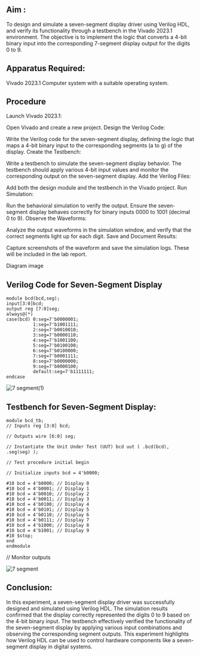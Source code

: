 ## Aim :
To design and simulate a seven-segment display driver using Verilog HDL, and verify its functionality through a testbench in the Vivado 2023.1 environment. The objective is to implement the logic that converts a 4-bit binary input into the corresponding 7-segment display output for the digits 0 to 9.

## Apparatus Required:
Vivado 2023.1 Computer system with a suitable operating system.

## Procedure

Launch Vivado 2023.1:

Open Vivado and create a new project. Design the Verilog Code:

Write the Verilog code for the seven-segment display, defining the logic that maps a 4-bit binary input to the corresponding segments (a to g) of the display. Create the Testbench:

Write a testbench to simulate the seven-segment display behavior. The testbench should apply various 4-bit input values and monitor the corresponding output on the seven-segment display. Add the Verilog Files:

Add both the design module and the testbench in the Vivado project. Run Simulation:

Run the behavioral simulation to verify the output. Ensure the seven-segment display behaves correctly for binary inputs 0000 to 1001 (decimal 0 to 9). Observe the Waveforms:

Analyze the output waveforms in the simulation window, and verify that the correct segments light up for each digit. Save and Document Results:

Capture screenshots of the waveform and save the simulation logs. These will be included in the lab report.

Diagram image

## Verilog Code for Seven-Segment Display
```
module bcd(bcd,seg); 
input[3:0]bcd;
output reg [7:0]seg;
always@(*) 
case(bcd) 0:seg=7'b0000001;
          1:seg=7'b1001111;
          2:seg=7'b0010010; 
          3:seg=7'b0000110; 
          4:seg=7'b1001100;
          5:seg=7'b0100100;
          6:seg=7'b0100000;
          7:seg=7'b0001111;
          8:seg=7'b0000000;
          9:seg=7'b0000100; 
          default:seg=7'b1111111;
endcase
```
![7 segment(1)](https://github.com/user-attachments/assets/20e0fb49-9592-441f-b441-beb9d4e64c8e)


## Testbench for Seven-Segment Display:
```
module bcd_tb; 
// Inputs reg [3:0] bcd;

// Outputs wire [6:0] seg;

// Instantiate the Unit Under Test (UUT) bcd uut ( .bcd(bcd), .seg(seg) );

// Test procedure initial begin 

// Initialize inputs bcd = 4'b0000;

#10 bcd = 4'b0000; // Display 0
#10 bcd = 4'b0001; // Display 1
#10 bcd = 4'b0010; // Display 2
#10 bcd = 4'b0011; // Display 3
#10 bcd = 4'b0100; // Display 4
#10 bcd = 4'b0101; // Display 5
#10 bcd = 4'b0110; // Display 6
#10 bcd = 4'b0111; // Display 7
#10 bcd = 4'b1000; // Display 8
#10 bcd = 4'b1001; // Display 9
#10 $stop;
end
endmodule
```
// Monitor outputs


![7 segment](https://github.com/user-attachments/assets/db831b50-9dc4-41e4-84ca-56cfcce661d9)


## Conclusion:
In this experiment, a seven-segment display driver was successfully designed and simulated using Verilog HDL. The simulation results confirmed that the display correctly represented the digits 0 to 9 based on the 4-bit binary input. The testbench effectively verified the functionality of the seven-segment display by applying various input combinations and observing the corresponding segment outputs. This experiment highlights how Verilog HDL can be used to control hardware components like a seven-segment display in digital systems.
